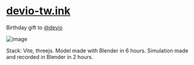 # [devio-tw.ink](https://devio-tw.ink)

Birthday gift to [@devio](https://github.com/devio10)

![image](https://github.com/VityaSchel/devio-tw.ink/assets/59040542/dd37048b-0f1f-4af7-b9cb-6d4b6e337080)

Stack: Vite, threejs. Model made with Blender in 6 hours. Simulation made and recorded in Blender in 2 hours.
